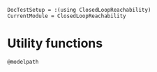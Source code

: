 ```@meta
DocTestSetup = :(using ClosedLoopReachability)
CurrentModule = ClosedLoopReachability
```

# Utility functions

```@docs
@modelpath
```
